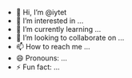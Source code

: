 - 👋 Hi, I’m @iytet
- 👀 I’m interested in ...
- 🌱 I’m currently learning ...
- 💞️ I’m looking to collaborate on ...
- 📫 How to reach me ...
- 😄 Pronouns: ...
- ⚡ Fun fact: ...

<!---
iytet/iytet is a ✨ special ✨ repository because its `README.md` (this file) appears on your GitHub profile.
You can click the Preview link to take a look at your changes.
--->
